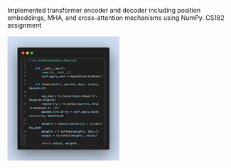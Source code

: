 Implemented transformer encoder and decoder including position embeddings, MHA, and cross-attention mechanisms using NumPy. CS182 assignment
<br><br>
<img src="assets/code-snapshot.png" width="50%">

